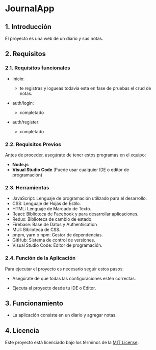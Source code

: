 # **JournalApp**

## 1. **Introducción**

El proyecto es una web de un diario y sus notas.

## 2. **Requisitos**

### 2.1. **Requisitos funcionales**

* Inicio:

  * te registras y logueas todavia esta en fase de pruebas el crud de notas.

* auth/login:

  * completado

* auth/register:

  * completado

### 2.2. **Requisitos Previos**

Antes de proceder, asegúrate de tener estos programas en el equipo:

* **Node.js**
* **Visual Studio Code** (Puede usar cualquier IDE o editor de programación)

### 2.3. **Herramientas**

* JavaScript: Lenguaje de programación utilizado para el desarrollo.
* CSS: Lenguaje de Hojas de Estilo.
* HTML: Lenguaje de Marcado de Texto.
* React: Biblioteca de Facebook y para desarrollar aplicaciones.
* Redux: Biblioteca de cambio de estado.
* Firebase: Base de Datos y Authentiication
* MUI: Biblioteca de CSS.
* pnpm, yarn o npm: Gestor de dependencias.
* GitHub: Sistema de control de versiones.
* Visual Studio Code: Editor de programación.

### 2.4. **Función de la Aplicación**

Para ejecutar el proyecto es necesario seguir estos pasos:

* Asegúrate de que todas las configuraciones estén correctas.

* Ejecuta el proyecto desde tu IDE o Editor.

## 3. **Funcionamiento**

* La aplicación consiste en un diario y agregar notas.

## 4. **Licencia**

Este proyecto está licenciado bajo los términos de la [MIT License](LICENSE).